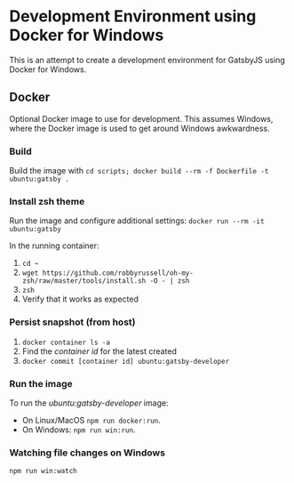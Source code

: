 # Development Environment using Docker for Windows
This is an attempt to create a development environment for GatsbyJS using Docker for Windows.

## Docker
Optional Docker image to use for development. This assumes Windows, where the Docker image is used to get around Windows awkwardness.

### Build
Build the image with `cd scripts; docker build --rm -f Dockerfile -t ubuntu:gatsby .`

### Install zsh theme
Run the image and configure additional settings: 
`docker run --rm -it ubuntu:gatsby`

In the running container:
1. `cd ~`
2. `wget https://github.com/robbyrussell/oh-my-zsh/raw/master/tools/install.sh -O - | zsh`
3. `zsh`
4. Verify that it works as expected

### Persist snapshot (from host)
1. `docker container ls -a`
2. Find the _container id_ for the latest created
2. `docker commit [container id] ubuntu:gatsby-developer`

### Run the image
To run the _ubuntu:gatsby-developer_ image:
* On Linux/MacOS `npm run docker:run`.
* On Windows: `npm run win:run`.

### Watching file changes on Windows
`npm run win:watch`
